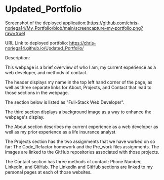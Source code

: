 # Updated_Portfolio

Screenshot of the deployed application:(https://github.com/chris-noriega14/My_Portfolio/blob/main/screencapture-my-portfolio.png?raw=true)

URL Link to deployed portfolio: https://chris-noriega14.github.io/Updated_Portfolio/

Description:

This webpage is a brief overview of who I am, my current experience as a web developer, and methods of contact.

The header displays my name in the top left hand corner of the page, as well as three separate links for About, Projects, and Contact that lead to those sections in the webpage.

The section below is listed as "Full-Stack Web Developer".

The third section displays a background image as a way to enhance the webpage's display.

The About section describes my current experience as a web developer as well as my prior experience as a life insurance analyst.

The Projects section has the two assignments that we have worked on so far: The Code_Refactor homework and the Pre_work files assignments. The images are linked to the GitHub repositories associated with those projects.

The Contact section has three methods of contact: Phone Number, LinkedIn, and GitHub. The LinkedIn and GitHub sections are linked to my personal pages at each of those websites. 



